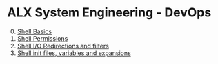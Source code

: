 # ALX System Engineering - DevOps

0. [Shell Basics](./0x00-shell_basics/README.md)
1. [Shell Permissions](./0x01-shell_permissions/README.md)
2. [Shell I/O Redirections and filters](./0x02-shell_redirections/README.md)
3. [Shell init files, variables and expansions](./0x03-shell_variables_expansions/README.md)
